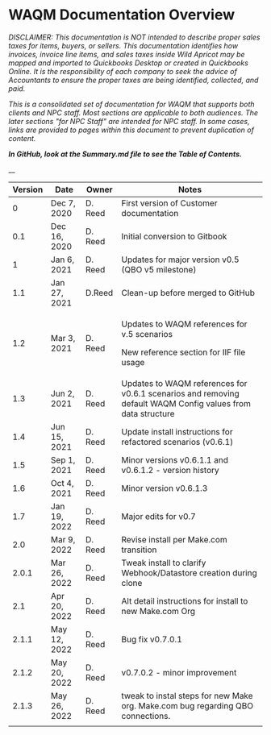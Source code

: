 # WAQM Documentation Overview

_DISCLAIMER: This documentation is NOT intended to describe proper sales taxes for items, buyers, or sellers. This documentation identifies how invoices, invoice line items, and sales taxes inside Wild Apricot may be mapped and imported to Quickbooks Desktop or created in Quickbooks Online. It is the responsibility of each company to seek the advice of Accountants to ensure the proper taxes are being identified, collected, and paid._&#x20;

_This is a consolidated set of documentation for WAQM that supports both clients and NPC staff.   Most sections are applicable to both audiences.   The later sections "for NPC Staff" are intended for NPC staff.   In some cases, links are provided to pages within this document to prevent duplication of content._

_**In GitHub, look at the Summary.md file to see the Table of Contents.**_

&#x20;__&#x20;

| **Version** | **Date**     | **Owner** | **Notes**                                                                                                   |
| ----------- | ------------ | --------- | ----------------------------------------------------------------------------------------------------------- |
| 0           | Dec 7, 2020  | D. Reed   | First version of Customer documentation                                                                     |
| 0.1         | Dec 16, 2020 | D. Reed   | Initial conversion to Gitbook                                                                               |
| 1           | Jan 6, 2021  | D. Reed   | Updates for major version v0.5 (QBO v5 milestone)                                                           |
| 1.1         | Jan 27, 2021 | D.Reed    | Clean-up before merged to GitHub                                                                            |
| 1.2         | Mar 3, 2021  | D. Reed   | <p>Updates to WAQM references for v.5 scenarios</p><p>New reference section for IIF file usage</p>          |
| 1.3         | Jun 2, 2021  | D. Reed   | Updates to WAQM references for v0.6.1 scenarios and removing default WAQM Config values from data structure |
| 1.4         | Jun 15, 2021 | D. Reed   | Update install instructions for refactored scenarios (v0.6.1)                                               |
| 1.5         | Sep 1, 2021  | D. Reed   | Minor versions v0.6.1.1 and v0.6.1.2 - version history                                                      |
| 1.6         | Oct 4, 2021  | D. Reed   | Minor version v0.6.1.3                                                                                      |
| 1.7         | Jan 19, 2022 | D. Reed   | Major edits for v0.7                                                                                        |
| 2.0         | Mar 9, 2022  | D. Reed   | Revise install per Make.com transition                                                                      |
| 2.0.1       | Mar 26, 2022 | D. Reed   | Tweak install to clarify Webhook/Datastore creation during clone                                            |
| 2.1         | Apr 20, 2022 | D. Reed   | Alt detail instructions for install to new Make.com Org                                                     |
| 2.1.1       | May 12, 2022 | D. Reed   | Bug fix v0.7.0.1                                                                                            |
| 2.1.2       | May 20, 2022 | D. Reed   | v0.7.0.2 - minor improvement                                                                                |
| 2.1.3       | May 26, 2022 | D. Reed   | tweak to instal steps for new Make org. Make.com bug regarding QBO connections.                             |
|             |              |           |                                                                                                             |

##
